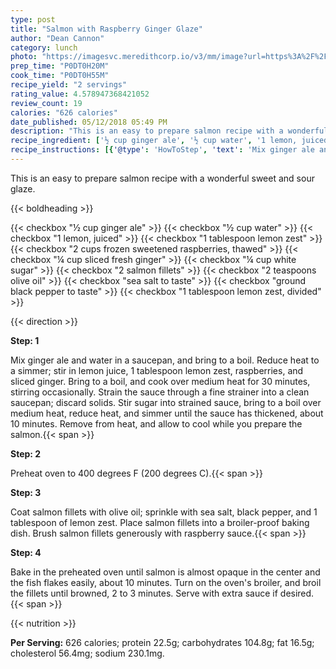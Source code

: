 ```yaml
---
type: post
title: "Salmon with Raspberry Ginger Glaze"
author: "Dean Cannon"
category: lunch
photo: "https://imagesvc.meredithcorp.io/v3/mm/image?url=https%3A%2F%2Fimages.media-allrecipes.com%2Fuserphotos%2F594446.jpg"
prep_time: "P0DT0H20M"
cook_time: "P0DT0H55M"
recipe_yield: "2 servings"
rating_value: 4.578947368421052
review_count: 19
calories: "626 calories"
date_published: 05/12/2018 05:49 PM
description: "This is an easy to prepare salmon recipe with a wonderful sweet and sour glaze."
recipe_ingredient: ['½ cup ginger ale', '½ cup water', '1 lemon, juiced', '1 tablespoon lemon zest', '2 cups frozen sweetened raspberries, thawed', '¼ cup sliced fresh ginger', '¼ cup white sugar', '2 salmon fillets', '2 teaspoons olive oil', 'sea salt to taste', 'ground black pepper to taste', '1 tablespoon lemon zest, divided']
recipe_instructions: [{'@type': 'HowToStep', 'text': 'Mix ginger ale and water in a saucepan, and bring to a boil. Reduce heat to a simmer; stir in lemon juice, 1 tablespoon lemon zest, raspberries, and sliced ginger. Bring to a boil, and cook over medium heat for 30 minutes, stirring occasionally. Strain the sauce through a fine strainer into a clean saucepan; discard solids. Stir sugar into strained sauce, bring to a boil over medium heat, reduce heat, and simmer until the sauce has thickened, about 10 minutes. Remove from heat, and allow to cool while you prepare the salmon.\n'}, {'@type': 'HowToStep', 'text': 'Preheat oven to 400 degrees F (200 degrees C).\n'}, {'@type': 'HowToStep', 'text': 'Coat salmon fillets with olive oil; sprinkle with sea salt, black pepper, and 1 tablespoon of lemon zest. Place salmon fillets into a broiler-proof baking dish. Brush salmon fillets generously with raspberry sauce.\n'}, {'@type': 'HowToStep', 'text': "Bake in the preheated oven until salmon is almost opaque in the center and the fish flakes easily, about 10 minutes. Turn on the oven's broiler, and broil the fillets until browned, 2 to 3 minutes. Serve with extra sauce if desired.\n"}]
---
```


This is an easy to prepare salmon recipe with a wonderful sweet and sour glaze. 

{{< boldheading >}}

{{< checkbox "½ cup ginger ale" >}}
{{< checkbox "½ cup water" >}}
{{< checkbox "1  lemon, juiced" >}}
{{< checkbox "1 tablespoon lemon zest" >}}
{{< checkbox "2 cups frozen sweetened raspberries, thawed" >}}
{{< checkbox "¼ cup sliced fresh ginger" >}}
{{< checkbox "¼ cup white sugar" >}}
{{< checkbox "2  salmon fillets" >}}
{{< checkbox "2 teaspoons olive oil" >}}
{{< checkbox "sea salt to taste" >}}
{{< checkbox "ground black pepper to taste" >}}
{{< checkbox "1 tablespoon lemon zest, divided" >}}


{{< direction >}}

**Step: 1**

Mix ginger ale and water in a saucepan, and bring to a boil. Reduce heat to a simmer; stir in lemon juice, 1 tablespoon lemon zest, raspberries, and sliced ginger. Bring to a boil, and cook over medium heat for 30 minutes, stirring occasionally. Strain the sauce through a fine strainer into a clean saucepan; discard solids. Stir sugar into strained sauce, bring to a boil over medium heat, reduce heat, and simmer until the sauce has thickened, about 10 minutes. Remove from heat, and allow to cool while you prepare the salmon.{{< span >}}

**Step: 2**

Preheat oven to 400 degrees F (200 degrees C).{{< span >}}

**Step: 3**

Coat salmon fillets with olive oil; sprinkle with sea salt, black pepper, and 1 tablespoon of lemon zest. Place salmon fillets into a broiler-proof baking dish. Brush salmon fillets generously with raspberry sauce.{{< span >}}

**Step: 4**

Bake in the preheated oven until salmon is almost opaque in the center and the fish flakes easily, about 10 minutes. Turn on the oven's broiler, and broil the fillets until browned, 2 to 3 minutes. Serve with extra sauce if desired.{{< span >}}

{{< nutrition >}}

**Per Serving:** 626 calories; protein 22.5g; carbohydrates 104.8g; fat 16.5g; cholesterol 56.4mg; sodium 230.1mg.